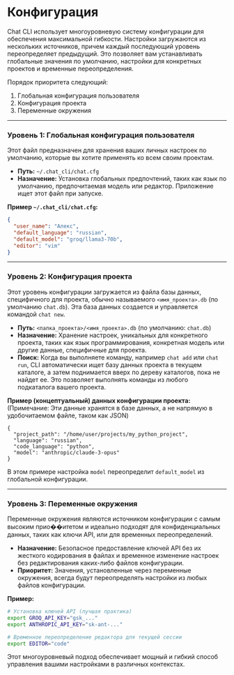 # Конфигурация

Chat CLI использует многоуровневую систему конфигурации для обеспечения максимальной гибкости. Настройки загружаются из нескольких источников, причем каждый последующий уровень переопределяет предыдущий. Это позволяет вам устанавливать глобальные значения по умолчанию, настройки для конкретных проектов и временные переопределения.

Порядок приоритета следующий:
1.  Глобальная конфигурация пользователя
2.  Конфигурация проекта
3.  Переменные окружения

---

### Уровень 1: Глобальная конфигурация пользователя

Этот файл предназначен для хранения ваших личных настроек по умолчанию, которые вы хотите применять ко всем своим проектам.

*   **Путь:** `~/.chat_cli/chat.cfg`
*   **Назначение:** Установка глобальных предпочтений, таких как язык по умолчанию, предпочитаемая модель или редактор. Приложение ищет этот файл при запуске.

**Пример `~/.chat_cli/chat.cfg`:**
```json
{
  "user_name": "Алекс",
  "default_language": "russian",
  "default_model": "groq/llama3-70b",
  "editor": "vim"
}
```

---

### Уровень 2: Конфигурация проекта

Этот уровень конфигурации загружается из файла базы данных, специфичного для проекта, обычно называемого `<имя_проекта>.db` (по умолчанию `chat.db`). Эта база данных создается и управляется командой `chat new`.

*   **Путь:** `<папка_проекта>/<имя_проекта>.db` (по умолчанию: `chat.db`)
*   **Назначение:** Хранение настроек, уникальных для конкретного проекта, таких как язык программирования, конкретная модель или другие данные, специфичные для проекта.
*   **Поиск:** Когда вы выполняете команду, например `chat add` или `chat run`, CLI автоматически ищет базу данных проекта в текущем каталоге, а затем поднимается вверх по дереву каталогов, пока не найдет ее. Это позволяет выполнять команды из любого подкаталога вашего проекта.

**Пример (концептуальный) данных конфигурации проекта:**
(Примечание: Эти данные хранятся в базе данных, а не напрямую в удобочитаемом файле, таком как JSON)
```
{
  "project_path": "/home/user/projects/my_python_project",
  "language": "russian",
  "code_language": "python",
  "model": "anthropic/claude-3-opus"
}
```
В этом примере настройка `model` переопределит `default_model` из глобальной конфигурации.

---

### Уровень 3: Переменные окружения

Переменные окружения являются источником конфигурации с самым высоким прио��итетом и идеально подходят для конфиденциальных данных, таких как ключи API, или для временных переопределений.

*   **Назначение:** Безопасное предоставление ключей API без их жесткого кодирования в файлах и временное изменение настроек без редактирования каких-либо файлов конфигурации.
*   **Приоритет:** Значения, установленные через переменные окружения, всегда будут переопределять настройки из любых файлов конфигурации.

**Пример:**
```bash
# Установка ключей API (лучшая практика)
export GROQ_API_KEY="gsk_..."
export ANTHROPIC_API_KEY="sk-ant-..."

# Временное переопределение редактора для текущей сессии
export EDITOR="code"
```

Этот многоуровневый подход обеспечивает мощный и гибкий способ управления вашими настройками в различных контекстах.
